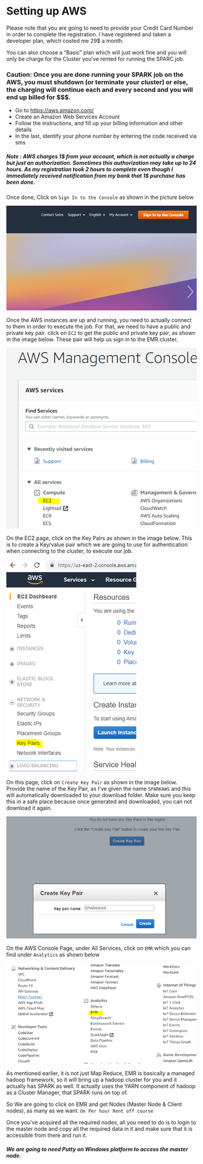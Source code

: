 # Setting up AWS

Please note that you are going to need to provide your Credit Card Number in order to complete the registration. I have registered and taken a developer plan, which costed me 29$ a month. 

You can also choose a “Basic” plan which will just work fine and you will only be charge for the Cluster you’ve rented for running the SPARC job. 

### Caution: Once you are done running your SPARK job on the AWS, you must shutdown (or terminate your cluster) or else, the charging will continue each and every second and you will end up billed for $$$. 

-	Go to https://aws.amazon.com/
-	Create an Amazon Web Services Account
-	Follow the instructions, and fill up your billing information and other details
- In the last, identify your phone number by entering the code received via sms

##### Note : AWS charges 1$ from your account, which is not actually a charge but just an authorization. Sometimes this authorization may take up to 24 hours. As my registration took 2 hours to complete even though I immediately received notification from my bank that 1$ purchase has been done.  

Once done, Click on ```Sign In to the Console``` as shown in the picture below

![AWS Con](/images/sign_in_console.PNG)

Once the AWS instances are up and running, you need to actually connect to them in order to execute the job. For that, we need to have a public and private key pair. click on ```EC2``` to get the public and private key pair, as shown in the image below. These pair will help us sign in to the EMR cluster. 

![AWSEMR](/images/ec_2.PNG)

On the EC2 page, click on the Key Pairs as shown in the image below. This is to create a Key/value pair which we are going to use for authentication when connecting to the cluster, to execute our job. 

![AWSEMR](/images/key_pair.PNG)

On this page, click on ```Create Key Pair``` as shown in the image below. Provide the name of the Key Pair, as I've given the name ```SPARKAWS``` and this will automatically downloaded to your download folder. Make sure you keep this in a safe place because once generated and downloaded, you can not download it again. 

![AWSEMR](/images/pem_file.PNG)

On the AWS Console Page, under All Services, click on ```EMR``` which you can find under ```Analytics``` as shown below

![AWSEMR](/images/emr_analytics.png)

As mentioned earlier, it is not just Map Reduce, EMR is basically a managed hadoop framework, so it will bring up a hadoop cluster for you and it actually has SPARK as well. It actually uses the YARN component of hadoop as a Cluster Manager, that SPARK runs on top of. 

So We are going to click on EMR and get Nodes (Master Node & Client nodes), as many as we want. ```On Per hour Rent off course```

Once you've acquired all the required nodes, all you need to do is to login to the master node and copy all the required data in it and make sure that it is accessible from there and run it. 

##### We are going to need Putty on Windows platform to access the master node. 




